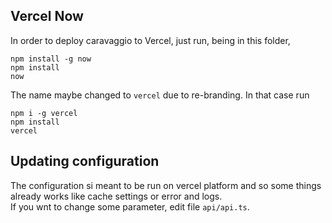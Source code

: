 ## Vercel Now

In order to deploy caravaggio to Vercel, just run, being in this folder,

```
npm install -g now
npm install
now
```

The name maybe changed to `vercel` due to re-branding. In that case run

```
npm i -g vercel
npm install
vercel
```

## Updating configuration

The configuration si meant to be run on vercel platform and so some things already works like cache
settings or error and logs.    
If you wnt to change some parameter, edit file `api/api.ts`.
